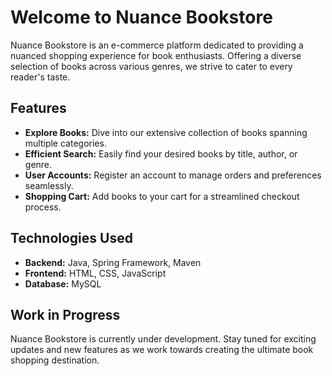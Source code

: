 # Welcome to Nuance Bookstore

Nuance Bookstore is an e-commerce platform dedicated to providing a nuanced shopping experience for book enthusiasts. Offering a diverse selection of books across various genres, we strive to cater to every reader's taste.

## Features

- **Explore Books:** Dive into our extensive collection of books spanning multiple categories.
- **Efficient Search:** Easily find your desired books by title, author, or genre.
- **User Accounts:** Register an account to manage orders and preferences seamlessly.
- **Shopping Cart:** Add books to your cart for a streamlined checkout process.

## Technologies Used

- **Backend:** Java, Spring Framework, Maven
- **Frontend:** HTML, CSS, JavaScript
- **Database:** MySQL

## Work in Progress

Nuance Bookstore is currently under development. Stay tuned for exciting updates and new features as we work towards creating the ultimate book shopping destination.
